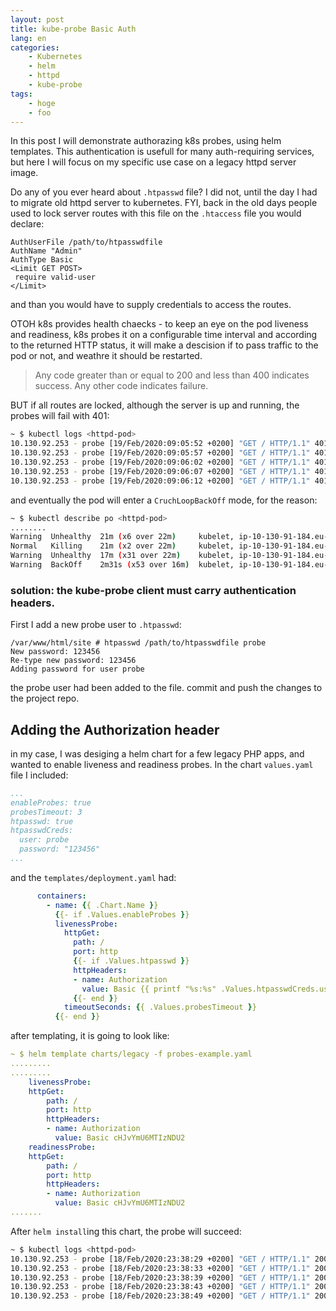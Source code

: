 ```yaml
---
layout: post
title: kube-probe Basic Auth 
lang: en
categories:
    - Kubernetes
    - helm
    - httpd
    - kube-probe
tags:
    - hoge
    - foo
---
```

 

In this post I will demonstrate authorazing k8s probes, using helm templates. This authentication is usefull for many auth-requiring services, but here I will focus on my specific use case on a legacy httpd server image.

Do any of you ever heard about `.htpasswd` file? I did not, until the day I had to migrate old httpd server to kubernetes. FYI, back in the old days people used to lock server routes with this file
on the `.htaccess` file you would declare:

```htaccess
AuthUserFile /path/to/htpasswdfile
AuthName "Admin"
AuthType Basic
<Limit GET POST>
 require valid-user
</Limit>
```
and than you would have to supply credentials to access the routes. 

OTOH k8s provides health chaecks - to keep an eye on the pod liveness and readiness, k8s probes it on a configurable time interval and according to the returned HTTP status, it will make a descision if to pass traffic to the pod or not, and weathre it should be restarted.

> Any code greater than or equal to 200 and less than 400 indicates success. Any other code indicates failure.

BUT if all routes are locked, although the server is up and running, the probes will fail with 401:

```bash
~ $ kubectl logs <httpd-pod>
10.130.92.253 - probe [19/Feb/2020:09:05:52 +0200] "GET / HTTP/1.1" 401 381 "-" "kube-probe/1.14+"
10.130.92.253 - probe [19/Feb/2020:09:05:57 +0200] "GET / HTTP/1.1" 401 381 "-" "kube-probe/1.14+"
10.130.92.253 - probe [19/Feb/2020:09:06:02 +0200] "GET / HTTP/1.1" 401 381 "-" "kube-probe/1.14+"
10.130.92.253 - probe [19/Feb/2020:09:06:07 +0200] "GET / HTTP/1.1" 401 381 "-" "kube-probe/1.14+"
10.130.92.253 - probe [19/Feb/2020:09:06:12 +0200] "GET / HTTP/1.1" 401 381 "-" "kube-probe/1.14+"
```
and eventually the pod will enter a `CruchLoopBackOff` mode, for the reason:

```bash 
~ $ kubectl describe po <httpd-pod>
........
Warning  Unhealthy  21m (x6 over 22m)     kubelet, ip-10-130-91-184.eu-west-1.compute.internal  Liveness probe failed: HTTP probe failed with statuscode: 401
Normal   Killing    21m (x2 over 22m)     kubelet, ip-10-130-91-184.eu-west-1.compute.internal  Container legacy failed liveness probe, will be restarted
Warning  Unhealthy  17m (x31 over 22m)    kubelet, ip-10-130-91-184.eu-west-1.compute.internal  Readiness probe failed: HTTP probe failed with statuscode: 401
Warning  BackOff    2m31s (x53 over 16m)  kubelet, ip-10-130-91-184.eu-west-1.compute.internal  Back-off restarting failed container
```

### solution: the kube-probe client must carry authentication headers. ###

First I add a new probe user to `.htpasswd`:
```
/var/www/html/site # htpasswd /path/to/htpasswdfile probe
New password: 123456
Re-type new password: 123456
Adding password for user probe
```
the probe user had been added to the file. commit and push the changes to the project repo.

## Adding the Authorization header

in my case, I was desiging a helm chart for a few legacy PHP apps, and wanted to enable liveness and readiness probes. In the chart `values.yaml` file I included:

```yaml
...
enableProbes: true
probesTimeout: 3 
htpasswd: true
htpasswdCreds:
  user: probe
  password: "123456"      
...
```

and the `templates/deployment.yaml` had:

```yaml
      containers:
        - name: {{ .Chart.Name }}
          {{- if .Values.enableProbes }}
          livenessProbe:
            httpGet:
              path: /
              port: http
              {{- if .Values.htpasswd }}
              httpHeaders:
              - name: Authorization
                value: Basic {{ printf "%s:%s" .Values.htpasswdCreds.user .Values.htpasswdCreds.password | b64enc }}
              {{- end }}
            timeoutSeconds: {{ .Values.probesTimeout }}
          {{- end }}
```

after templating, it is going to look like:


```yaml
~ $ helm template charts/legacy -f probes-example.yaml
.........
.........
    livenessProbe:
    httpGet:
        path: /
        port: http
        httpHeaders:
        - name: Authorization
          value: Basic cHJvYmU6MTIzNDU2
    readinessProbe:
    httpGet:
        path: /
        port: http
        httpHeaders:
        - name: Authorization
          value: Basic cHJvYmU6MTIzNDU2
.......
```

After `helm install`ing this chart, the probe will succeed:

```bash
~ $ kubectl logs <httpd-pod>
10.130.92.253 - probe [18/Feb/2020:23:38:29 +0200] "GET / HTTP/1.1" 200 16955 "-" "kube-probe/1.14+"
10.130.92.253 - probe [18/Feb/2020:23:38:33 +0200] "GET / HTTP/1.1" 200 16955 "-" "kube-probe/1.14+"
10.130.92.253 - probe [18/Feb/2020:23:38:39 +0200] "GET / HTTP/1.1" 200 16955 "-" "kube-probe/1.14+"
10.130.92.253 - probe [18/Feb/2020:23:38:43 +0200] "GET / HTTP/1.1" 200 16955 "-" "kube-probe/1.14+"
10.130.92.253 - probe [18/Feb/2020:23:38:49 +0200] "GET / HTTP/1.1" 200 16955 "-" "kube-probe/1.14+"
```